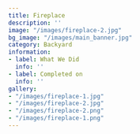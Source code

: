 ```yaml
---
title: Fireplace
description: ''
image: "/images/fireplace-2.jpg"
bg_image: "/images/main_banner.jpg"
category: Backyard
information:
- label: What We Did
  info: ''
- label: Completed on
  info: ''
gallery:
- "/images/fireplace-1.jpg"
- "/images/fireplace-2.jpg"
- "/images/fireplace-2.png"
- "/images/fireplace-1.png"
---
```


